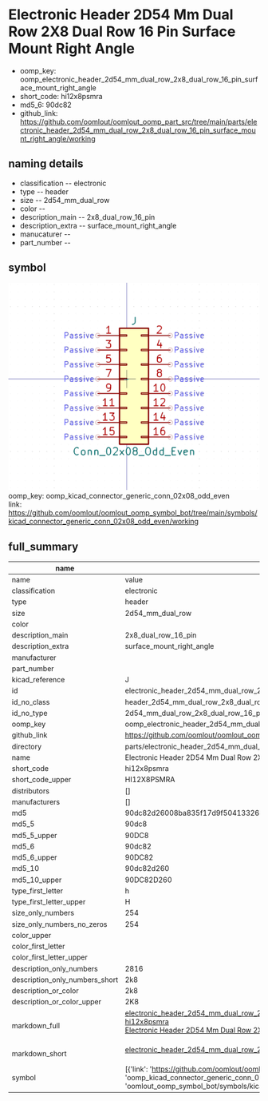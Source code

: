 # Electronic Header 2D54 Mm Dual Row 2X8 Dual Row 16 Pin Surface Mount Right Angle

  
* oomp_key: oomp_electronic_header_2d54_mm_dual_row_2x8_dual_row_16_pin_surface_mount_right_angle 
* short_code: hi12x8psmra
* md5_6: 90dc82  
* github_link: https://github.com/oomlout/oomlout_oomp_part_src/tree/main/parts/electronic_header_2d54_mm_dual_row_2x8_dual_row_16_pin_surface_mount_right_angle/working  
## naming details
* classification -- electronic
* type -- header
* size -- 2d54_mm_dual_row
* color -- 
* description_main -- 2x8_dual_row_16_pin
* description_extra -- surface_mount_right_angle
* manucaturer -- 
* part_number -- 



## symbol

![](symbol/0/working/working_600.png)  
oomp_key: oomp_kicad_connector_generic_conn_02x08_odd_even  
link: https://github.com/oomlout/oomlout_oomp_symbol_bot/tree/main/symbols/kicad_connector_generic_conn_02x08_odd_even/working  


## full_summary
| name | value | 
| --- | --- | 
| name | value | 
| classification | electronic | 
| type | header | 
| size | 2d54_mm_dual_row | 
| color |  | 
| description_main | 2x8_dual_row_16_pin | 
| description_extra | surface_mount_right_angle | 
| manufacturer |  | 
| part_number |  | 
| kicad_reference | J | 
| id | electronic_header_2d54_mm_dual_row_2x8_dual_row_16_pin_surface_mount_right_angle | 
| id_no_class | header_2d54_mm_dual_row_2x8_dual_row_16_pin_surface_mount_right_angle | 
| id_no_type | 2d54_mm_dual_row_2x8_dual_row_16_pin_surface_mount_right_angle | 
| oomp_key | oomp_electronic_header_2d54_mm_dual_row_2x8_dual_row_16_pin_surface_mount_right_angle | 
| github_link | https://github.com/oomlout/oomlout_oomp_part_src/tree/main/parts/electronic_header_2d54_mm_dual_row_2x8_dual_row_16_pin_surface_mount_right_angle/working | 
| directory | parts/electronic_header_2d54_mm_dual_row_2x8_dual_row_16_pin_surface_mount_right_angle | 
| name | Electronic Header 2D54 Mm Dual Row 2X8 Dual Row 16 Pin Surface Mount Right Angle | 
| short_code | hi12x8psmra | 
| short_code_upper | HI12X8PSMRA | 
| distributors | [] | 
| manufacturers | [] | 
| md5 | 90dc82d26008ba835f17d9f504133264 | 
| md5_5 | 90dc8 | 
| md5_5_upper | 90DC8 | 
| md5_6 | 90dc82 | 
| md5_6_upper | 90DC82 | 
| md5_10 | 90dc82d260 | 
| md5_10_upper | 90DC82D260 | 
| type_first_letter | h | 
| type_first_letter_upper | H | 
| size_only_numbers | 254 | 
| size_only_numbers_no_zeros | 254 | 
| color_upper |  | 
| color_first_letter |  | 
| color_first_letter_upper |  | 
| description_only_numbers | 2816 | 
| description_only_numbers_short | 2k8 | 
| description_or_color | 2k8 | 
| description_or_color_upper | 2K8 | 
| markdown_full | [electronic_header_2d54_mm_dual_row_2x8_dual_row_16_pin_surface_mount_right_angle](https://github.com/oomlout/oomlout_oomp_part_src/tree/main/parts/electronic_header_2d54_mm_dual_row_2x8_dual_row_16_pin_surface_mount_right_angle/working)<br>[hi12x8psmra](https://github.com/oomlout/oomlout_oomp_part_src/tree/main/parts/electronic_header_2d54_mm_dual_row_2x8_dual_row_16_pin_surface_mount_right_angle/working)<br>[Electronic Header 2D54 Mm Dual Row 2X8 Dual Row 16 Pin Surface Mount Right Angle](https://github.com/oomlout/oomlout_oomp_part_src/tree/main/parts/electronic_header_2d54_mm_dual_row_2x8_dual_row_16_pin_surface_mount_right_angle/working)<br><br> | 
| markdown_short | [electronic_header_2d54_mm_dual_row_2x8_dual_row_16_pin_surface_mount_right_angle](https://github.com/oomlout/oomlout_oomp_part_src/tree/main/parts/electronic_header_2d54_mm_dual_row_2x8_dual_row_16_pin_surface_mount_right_angle/working)<br><br> | 
| symbol | [{'link': 'https://github.com/oomlout/oomlout_oomp_symbol_bot/tree/main/symbols/kicad_connector_generic_conn_02x08_odd_even', 'oomp_key': 'oomp_kicad_connector_generic_conn_02x08_odd_even', 'directory': 'oomlout_oomp_symbol_bot/symbols/kicad_connector_generic_conn_02x08_odd_even//working/working.kicad_sym'}] | 
